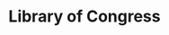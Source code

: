 ---
blog: https://www.loc.gov/rss/
facebook: https://www.facebook.com/libraryofcongress/
github: LibraryOfCongress
logohandle: loc
sort: libraryofcongress
tags:
- digital_preservation
- usa
title: Library of Congress
twitter: librarycongress
website: https://www.loc.gov/
wikipedia: https://en.wikipedia.org/wiki/Library_of_Congress
---